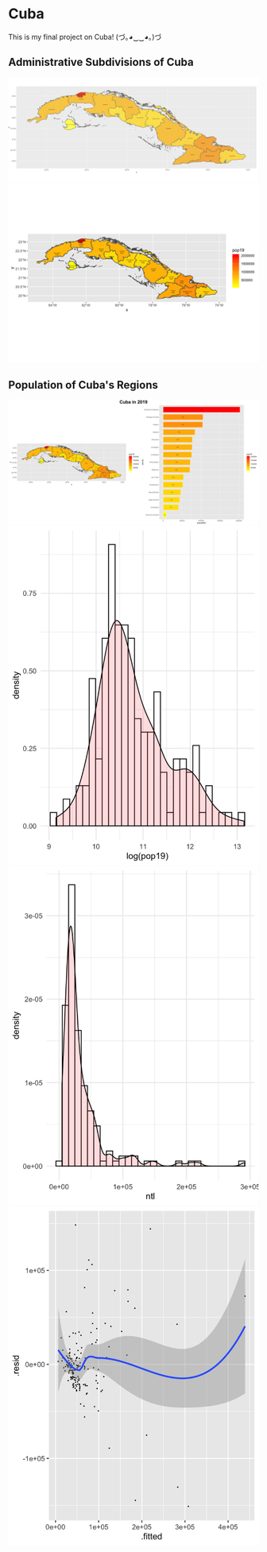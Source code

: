 # Cuba

This is my final project on Cuba! (づ｡◕‿‿◕｡)づ

## Administrative Subdivisions of Cuba

![](adms.png)
![](cuba.png)

## Population of Cuba's Regions

![](cubaproject.png)
![](histogram2.png)
![](histogram3.png)
![](cuba_reg_model.png)
